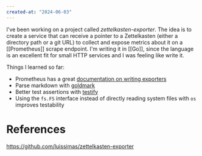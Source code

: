 ```yaml
---
created-at: "2024-06-03"
---
```


I've been working on a project called *zettelkasten-exporter*. The idea is to create a service that can receive a pointer to a Zettelkasten (either a directory path or a git URL) to collect and expose metrics about it on a [[Prometheus]] scrape endpoint. I'm writing it in [[Go]], since the language is an excellent fit for small HTTP services and I was feeling like write it.

Things I learned so far:

- Prometheus has a great [documentation on writing exporters](https://prometheus.io/docs/instrumenting/writing_exporters/)
- Parse markdown with [goldmark](https://github.com/yuin/goldmark)
- Better test assertions with [testify](https://pkg.go.dev/github.com/stretchr/testify@v1.9.0)
- Using the `fs.FS` interface instead of directly reading system files with `os` improves testability

# References

https://github.com/luissimas/zettelkasten-exporter
